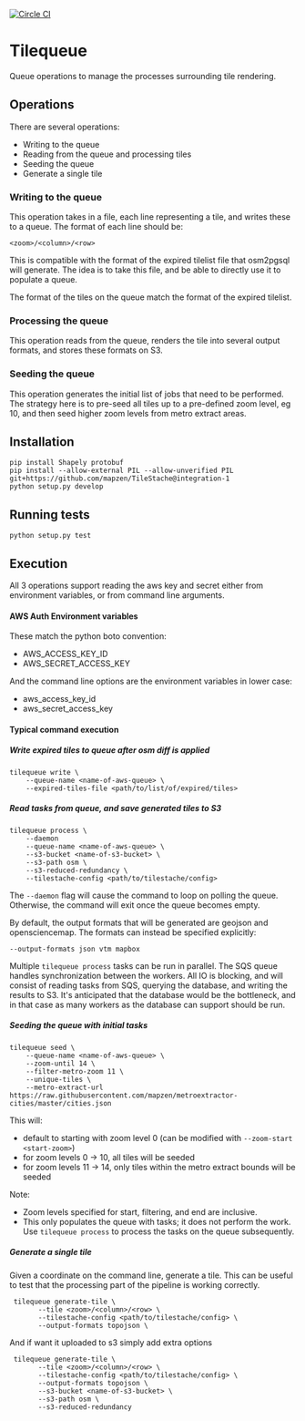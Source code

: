 [![Circle CI](https://circleci.com/gh/mapzen/tilequeue/tree/master.png?style=badge)](https://circleci.com/gh/mapzen/tilequeue/tree/master)

# Tilequeue

Queue operations to manage the processes surrounding tile rendering.

## Operations

There are several operations:

* Writing to the queue
* Reading from the queue and processing tiles
* Seeding the queue
* Generate a single tile

### Writing to the queue

This operation takes in a file, each line representing a tile, and
writes these to a queue. The format of each line should be:

    <zoom>/<column>/<row>

This is compatible with the format of the expired tilelist file that
osm2pgsql will generate. The idea is to take this file, and be able to
directly use it to populate a queue.

The format of the tiles on the queue match the format of the expired
tilelist.

### Processing the queue

This operation reads from the queue, renders the tile into several
output formats, and stores these formats on S3.

### Seeding the queue

This operation generates the initial list of jobs that need to be
performed. The strategy here is to pre-seed all tiles up to a
pre-defined zoom level, eg 10, and then seed higher zoom levels from
metro extract areas.

## Installation

    pip install Shapely protobuf
    pip install --allow-external PIL --allow-unverified PIL git+https://github.com/mapzen/TileStache@integration-1
    python setup.py develop

## Running tests

    python setup.py test

## Execution

All 3 operations support reading the aws key and secret either from
environment variables, or from command line arguments.

#### AWS Auth Environment variables

These match the python boto convention:

* AWS_ACCESS_KEY_ID
* AWS_SECRET_ACCESS_KEY

And the command line options are the environment variables in lower
case:

* aws_access_key_id
* aws_secret_access_key

#### Typical command execution

##### Write expired tiles to queue after osm diff is applied

    tilequeue write \
        --queue-name <name-of-aws-queue> \
        --expired-tiles-file <path/to/list/of/expired/tiles>

##### Read tasks from queue, and save generated tiles to S3

    tilequeue process \
        --daemon
        --queue-name <name-of-aws-queue> \
        --s3-bucket <name-of-s3-bucket> \
        --s3-path osm \
        --s3-reduced-redundancy \
        --tilestache-config <path/to/tilestache/config>

The `--daemon` flag will cause the command to loop on polling the
queue. Otherwise, the command will exit once the queue becomes empty.

By default, the output formats that will be generated are geojson and
opensciencemap. The formats can instead be specified explicitly:

    --output-formats json vtm mapbox

Multiple `tilequeue process` tasks can be run in parallel. The SQS queue
handles synchronization between the workers. All IO is blocking, and
will consist of reading tasks from SQS, querying the database, and
writing the results to S3. It's anticipated that the database would be
the bottleneck, and in that case as many workers as the database can
support should be run.

##### Seeding the queue with initial tasks

    tilequeue seed \
        --queue-name <name-of-aws-queue> \
        --zoom-until 14 \
        --filter-metro-zoom 11 \
        --unique-tiles \
        --metro-extract-url https://raw.githubusercontent.com/mapzen/metroextractor-cities/master/cities.json

This will:

* default to starting with zoom level 0 (can be modified with
  `--zoom-start <start-zoom>`)
* for zoom levels 0 -> 10, all tiles will be seeded
* for zoom levels 11 -> 14, only tiles within the metro extract bounds
  will be seeded

Note:

* Zoom levels specified for start, filtering, and end are inclusive.
* This only populates the queue with tasks; it does not perform the
  work. Use `tilequeue process` to process the tasks on the queue
  subsequently.

##### Generate a single tile

Given a coordinate on the command line, generate a tile. This can be useful to test that the processing part of the
pipeline is working correctly.

     tilequeue generate-tile \
           --tile <zoom>/<column>/<row> \
           --tilestache-config <path/to/tilestache/config> \
           --output-formats topojson \

And if want it uploaded to s3 simply add extra options

     tilequeue generate-tile \
           --tile <zoom>/<column>/<row> \
           --tilestache-config <path/to/tilestache/config> \
           --output-formats topojson \
           --s3-bucket <name-of-s3-bucket> \
           --s3-path osm \
           --s3-reduced-redundancy
